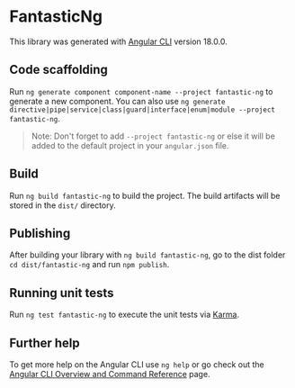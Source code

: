 # FantasticNg

This library was generated with [Angular CLI](https://github.com/angular/angular-cli) version 18.0.0.

## Code scaffolding

Run `ng generate component component-name --project fantastic-ng` to generate a new component. You can also use `ng generate directive|pipe|service|class|guard|interface|enum|module --project fantastic-ng`.
> Note: Don't forget to add `--project fantastic-ng` or else it will be added to the default project in your `angular.json` file. 

## Build

Run `ng build fantastic-ng` to build the project. The build artifacts will be stored in the `dist/` directory.

## Publishing

After building your library with `ng build fantastic-ng`, go to the dist folder `cd dist/fantastic-ng` and run `npm publish`.

## Running unit tests

Run `ng test fantastic-ng` to execute the unit tests via [Karma](https://karma-runner.github.io).

## Further help

To get more help on the Angular CLI use `ng help` or go check out the [Angular CLI Overview and Command Reference](https://angular.dev/tools/cli) page.
